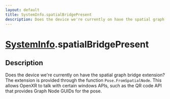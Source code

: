 ```yaml
---
layout: default
title: SystemInfo.spatialBridgePresent
description: Does the device we're currently on have the spatial graph bridge extension? The extension is provided through the function Pose.FromSpatialNode. This allows OpenXR to talk with certain windows APIs, such as the QR code API that provides Graph Node GUIDs for the pose.
---
```

# [SystemInfo]({{site.url}}/Pages/Reference/SystemInfo.html).spatialBridgePresent

## Description
Does the device we're currently on have the spatial
graph bridge extension? The extension is provided through the
function `Pose.FromSpatialNode`. This allows OpenXR to talk with
certain windows APIs, such as the QR code API that provides Graph
Node GUIDs for the pose.

